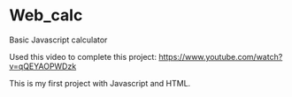 # Web_calc
Basic Javascript calculator

Used this video to complete this project: https://www.youtube.com/watch?v=qQEYAOPWDzk

This is my first project with Javascript and HTML.
